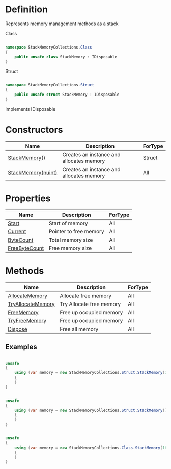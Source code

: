 # Definition
Represents memory management methods as a stack

Class
```C#

namespace StackMemoryCollections.Class
{
    public unsafe class StackMemory : IDisposable
}

```

Struct
```C#

namespace StackMemoryCollections.Struct
{
    public unsafe struct StackMemory : IDisposable
}

```

Implements IDisposable

# Constructors

| Name | Description | ForType |
| ------------- | ------------- | ------------- |
| [StackMemory()](https://github.com/SoftStoneDevelop/StackMemoryCollections/blob/main/Documentation/StackMemory/Constructor1.md)  | Creates an instance and allocates memory | Struct |
| [StackMemory(nuint)](https://github.com/SoftStoneDevelop/StackMemoryCollections/blob/main/Documentation/StackMemory/Constructor2.md)  | Creates an instance and allocates memory | All |

# Properties

| Name | Description | ForType |
| ------------- | ------------- | ------------- |
| [Start](https://github.com/SoftStoneDevelop/StackMemoryCollections/blob/main/Documentation/StackMemory/Start.md)  | Start of memory | All |
| [Current](https://github.com/SoftStoneDevelop/StackMemoryCollections/blob/main/Documentation/StackMemory/Current.md)  | Pointer to free memory | All |
| [ByteCount](https://github.com/SoftStoneDevelop/StackMemoryCollections/blob/main/Documentation/StackMemory/ByteCount.md)  | Total memory size | All |
| [FreeByteCount](https://github.com/SoftStoneDevelop/StackMemoryCollections/blob/main/Documentation/StackMemory/FreeByteCount.md)  | Free memory size | All |

# Methods


| Name | Description | ForType |
| ------------- | ------------- | ------------- |
| [AllocateMemory](https://github.com/SoftStoneDevelop/StackMemoryCollections/blob/main/Documentation/StackMemory/AllocateMemory.md)  | Allocate free memory | All |
| [TryAllocateMemory](https://github.com/SoftStoneDevelop/StackMemoryCollections/blob/main/Documentation/StackMemory/TryAllocateMemory.md) | Try Allocate free memory | All |
| [FreeMemory](https://github.com/SoftStoneDevelop/StackMemoryCollections/blob/main/Documentation/StackMemory/FreeMemory.md)  | Free up occupied memory | All |
| [TryFreeMemory](https://github.com/SoftStoneDevelop/StackMemoryCollections/blob/main/Documentation/StackMemory/TryFreeMemory.md)  | Free up occupied memory | All |
| [Dispose](https://github.com/SoftStoneDevelop/StackMemoryCollections/blob/main/Documentation/StackMemory/Dispose.md)  | Free all memory | All |

## Examples
```C#

unsafe
{
    using (var memory = new StackMemoryCollections.Struct.StackMemory(16))//allocate 16 bytes
    {
    }
}

```


```C#

unsafe
{
    using (var memory = new StackMemoryCollections.Struct.StackMemory())//throw error "Constructor without parameters is not supported"
    {
    }
}

```

```C#

unsafe
{
    using (var memory = new StackMemoryCollections.Class.StackMemory(16))//allocate 16 bytes
    {
    }
}

```
